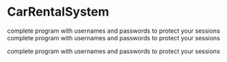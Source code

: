 # CarRentalSystem

  complete program with usernames and passwords to protect your sessions
    complete program with usernames and passwords to protect your sessions

  complete program with usernames and passwords to protect your sessions




